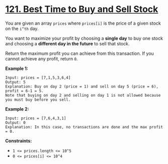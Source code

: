 # [121. Best Time to Buy and Sell Stock](https://leetcode.com/problems/best-time-to-buy-and-sell-stock/description/)

You are given an array <code>prices</code> where <code>prices[i]</code> is the price of a given stock on the <code>i^th</code> day.

You want to maximize your profit by choosing a **single day**  to buy one stock and choosing a **different day in the future**  to sell that stock.

Return the maximum profit you can achieve from this transaction. If you cannot achieve any profit, return <code>0</code>.

**Example 1:** 

```
Input: prices = [7,1,5,3,6,4]
Output: 5
Explanation: Buy on day 2 (price = 1) and sell on day 5 (price = 6), profit = 6-1 = 5.
Note that buying on day 2 and selling on day 1 is not allowed because you must buy before you sell.
```

**Example 2:** 

```
Input: prices = [7,6,4,3,1]
Output: 0
Explanation: In this case, no transactions are done and the max profit = 0.
```

**Constraints:** 

- <code>1 <= prices.length <= 10^5</code>
- <code>0 <= prices[i] <= 10^4</code>

